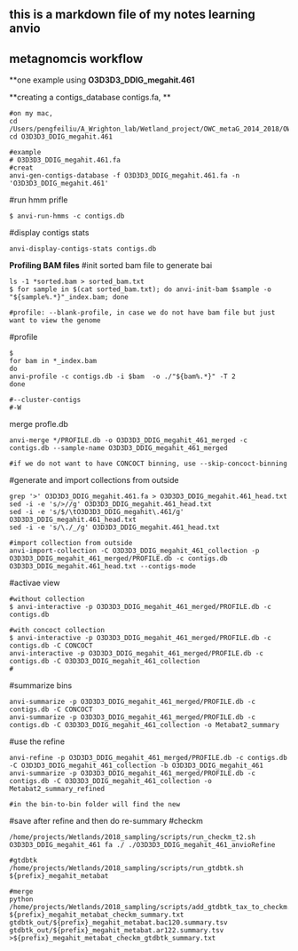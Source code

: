 ## this is a markdown file of my notes learning anvio

## metagnomcis workflow

**one example using 
**O3D3D3_DDIG_megahit.461**

**creating a contigs_database contigs.fa, **

```
#on my mac, 
cd /Users/pengfeiliu/A_Wrighton_lab/Wetland_project/OWC_metaG_2014_2018/OWC_wetland_methanogens_database/anvio_refine_MAGs
cd O3D3D3_DDIG_megahit.461

#example
# O3D3D3_DDIG_megahit.461.fa
#creat
anvi-gen-contigs-database -f O3D3D3_DDIG_megahit.461.fa -n 'O3D3D3_DDIG_megahit.461'
```

#run hmm prifle
```
$ anvi-run-hmms -c contigs.db
```

#display contigs stats
```
anvi-display-contigs-stats contigs.db
```

**Profiling BAM files**
#init sorted bam file to generate bai
```
ls -1 *sorted.bam > sorted_bam.txt
$ for sample in $(cat sorted_bam.txt); do anvi-init-bam $sample -o "${sample%.*}"_index.bam; done

#profile: --blank-profile, in case we do not have bam file but just want to view the genome
```

#profile
```
$ 
for bam in *_index.bam
do 
anvi-profile -c contigs.db -i $bam  -o ./"${bam%.*}" -T 2 
done

#--cluster-contigs
#-W

```

merge profle.db
```
anvi-merge */PROFILE.db -o O3D3D3_DDIG_megahit_461_merged -c contigs.db --sample-name O3D3D3_DDIG_megahit_461_merged  

#if we do not want to have CONCOCT binning, use --skip-concoct-binning
```

#generate and import collections from outside
```
grep '>' O3D3D3_DDIG_megahit.461.fa > O3D3D3_DDIG_megahit.461_head.txt
sed -i -e 's/>//g' O3D3D3_DDIG_megahit.461_head.txt
sed -i -e 's/$/\tO3D3D3_DDIG_megahit\.461/g' O3D3D3_DDIG_megahit.461_head.txt
sed -i -e 's/\./_/g' O3D3D3_DDIG_megahit.461_head.txt

#import collection from outside
anvi-import-collection -C O3D3D3_DDIG_megahit_461_collection -p O3D3D3_DDIG_megahit_461_merged/PROFILE.db -c contigs.db O3D3D3_DDIG_megahit.461_head.txt --contigs-mode
```


#activae view
```
#without collection
$ anvi-interactive -p O3D3D3_DDIG_megahit_461_merged/PROFILE.db -c contigs.db 

#with concoct collection
$ anvi-interactive -p O3D3D3_DDIG_megahit_461_merged/PROFILE.db -c contigs.db -C CONCOCT
anvi-interactive -p O3D3D3_DDIG_megahit_461_merged/PROFILE.db -c contigs.db -C O3D3D3_DDIG_megahit_461_collection
#
```

#summarize bins
```
anvi-summarize -p O3D3D3_DDIG_megahit_461_merged/PROFILE.db -c contigs.db -C CONCOCT
anvi-summarize -p O3D3D3_DDIG_megahit_461_merged/PROFILE.db -c contigs.db -C O3D3D3_DDIG_megahit_461_collection -o Metabat2_summary

```

#use the refine 
```
anvi-refine -p O3D3D3_DDIG_megahit_461_merged/PROFILE.db -c contigs.db -C O3D3D3_DDIG_megahit_461_collection -b O3D3D3_DDIG_megahit_461
anvi-summarize -p O3D3D3_DDIG_megahit_461_merged/PROFILE.db -c contigs.db -C O3D3D3_DDIG_megahit_461_collection -o Metabat2_summary_refined

#in the bin-to-bin folder will find the new 
```

#save after refine and then do re-summary
#checkm
```
/home/projects/Wetlands/2018_sampling/scripts/run_checkm_t2.sh O3D3D3_DDIG_megahit_461 fa ./ ./O3D3D3_DDIG_megahit_461_anvioRefine

#gtdbtk
/home/projects/Wetlands/2018_sampling/scripts/run_gtdbtk.sh ${prefix}_megahit_metabat

#merge
python /home/projects/Wetlands/2018_sampling/scripts/add_gtdbtk_tax_to_checkm.py ${prefix}_megahit_metabat_checkm_summary.txt gtdbtk_out/${prefix}_megahit_metabat.bac120.summary.tsv gtdbtk_out/${prefix}_megahit_metabat.ar122.summary.tsv >${prefix}_megahit_metabat_checkm_gtdbtk_summary.txt
```
